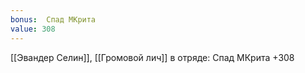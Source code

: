 ```yaml
---
bonus:  Спад МКрита 
value: 308
---
```

[[Эвандер Селин]], [[Громовой лич]] в отряде: Спад МКрита +308

